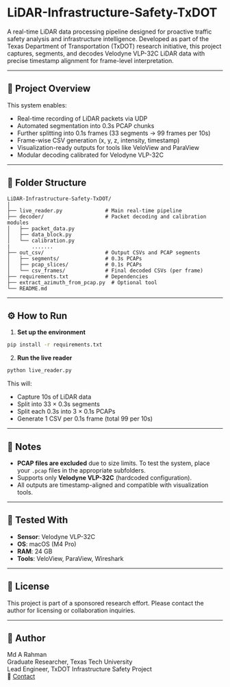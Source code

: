 # LiDAR-Infrastructure-Safety-TxDOT

A real-time LiDAR data processing pipeline designed for proactive traffic safety analysis and infrastructure intelligence. Developed as part of the Texas Department of Transportation (TxDOT) research initiative, this project captures, segments, and decodes Velodyne VLP-32C LiDAR data with precise timestamp alignment for frame-level interpretation.

---

## 🚦 Project Overview

This system enables:

- Real-time recording of LiDAR packets via UDP
- Automated segmentation into 0.3s PCAP chunks
- Further splitting into 0.1s frames (33 segments → 99 frames per 10s)
- Frame-wise CSV generation (x, y, z, intensity, timestamp)
- Visualization-ready outputs for tools like VeloView and ParaView
- Modular decoding calibrated for Velodyne VLP-32C

---

## 🧭 Folder Structure

```
LiDAR-Infrastructure-Safety-TxDOT/
│
├── live_reader.py              # Main real-time pipeline
├── decoder/                    # Packet decoding and calibration modules
│   ├── packet_data.py
│   ├── data_block.py
│   └── calibration.py
|       .......
├── out_csv/                    # Output CSVs and PCAP segments
│   ├── segments/               # 0.3s PCAPs
│   ├── pcap_slices/            # 0.1s PCAPs
│   └── csv_frames/             # Final decoded CSVs (per frame)
├── requirements.txt            # Dependencies
├── extract_azimuth_from_pcap.py  # Optional tool
└── README.md
```

---

## ⚙️ How to Run

1. **Set up the environment**

```bash
pip install -r requirements.txt
```

2. **Run the live reader**

```bash
python live_reader.py
```

This will:

- Capture 10s of LiDAR data
- Split into 33 × 0.3s segments
- Split each 0.3s into 3 × 0.1s PCAPs
- Generate 1 CSV per 0.1s frame (total 99 per 10s)

---

## 📁 Notes

- **PCAP files are excluded** due to size limits. To test the system, place your `.pcap` files in the appropriate subfolders.
- Supports only **Velodyne VLP-32C** (hardcoded configuration).
- All outputs are timestamp-aligned and compatible with visualization tools.

---

## 🧪 Tested With

- **Sensor**: Velodyne VLP-32C
- **OS**: macOS (M4 Pro)
- **RAM**: 24 GB
- **Tools**: VeloView, ParaView, Wireshark

---

## 📌 License

This project is part of a sponsored research effort. Please contact the author for licensing or collaboration inquiries.

---

## 👤 Author

Md A Rahman  
Graduate Researcher, Texas Tech University  
Lead Engineer, TxDOT Infrastructure Safety Project  
📧 [Contact](mailto:ara02434@ttu.edu)

